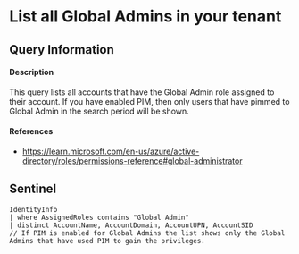 # List all Global Admins in your tenant

## Query Information

#### Description
This query lists all accounts that have the Global Admin role assigned to their account. If you have enabled PIM, then only users that have pimmed to Global Admin in the search period will be shown. 

#### References
- https://learn.microsoft.com/en-us/azure/active-directory/roles/permissions-reference#global-administrator

## Sentinel
```KQL
IdentityInfo
| where AssignedRoles contains "Global Admin"
| distinct AccountName, AccountDomain, AccountUPN, AccountSID
// If PIM is enabled for Global Admins the list shows only the Global Admins that have used PIM to gain the privileges.
```
